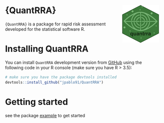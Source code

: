 # {QuantRRA} <img src="img/Icon.png" align="right" alt="" width="120" />

`{QuantRRA}` is a package for rapid risk assessment developed for the statistical software R.

# Installing QuantRRA

You can install `QuantRRA` development version from [GitHub](https://github.com/jpablo91/QuantRRA) using the following code in your R console (make sure you have R > 3.5):

```r
# make sure you have the package devtools installed
devtools::install_github("jpablo91/QuantRRA")
```

# Getting started

see the package [example](https://cadms-ucd.github.io/Teaching/224_Lab7.html) to get started
